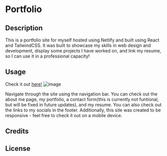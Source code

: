 # Portfolio

## Description

This is a portfolio site for myself hosted using Netlify and built using React and TailwindCSS. It was built to showcase my skills in web design and development, display some projects I have worked on, and link my resume, so I can use it in a professional capacity!

## Usage
Check it out [here!](https://otekolste.netlify.app/)
![image](https://github.com/user-attachments/assets/020e0212-31df-4647-ade6-fda8cb720b15)

Navigate through the site using the navigation bar. You can check out the about me page, my portfolio, a contact form(this is currently not funtional, but will be fixed in future updates), and my resume. You can also check out the links to my socials in the footer. 
Additionally, this site was created to be responsive - feel free to check it out on a mobile device. 

## Credits


## License
